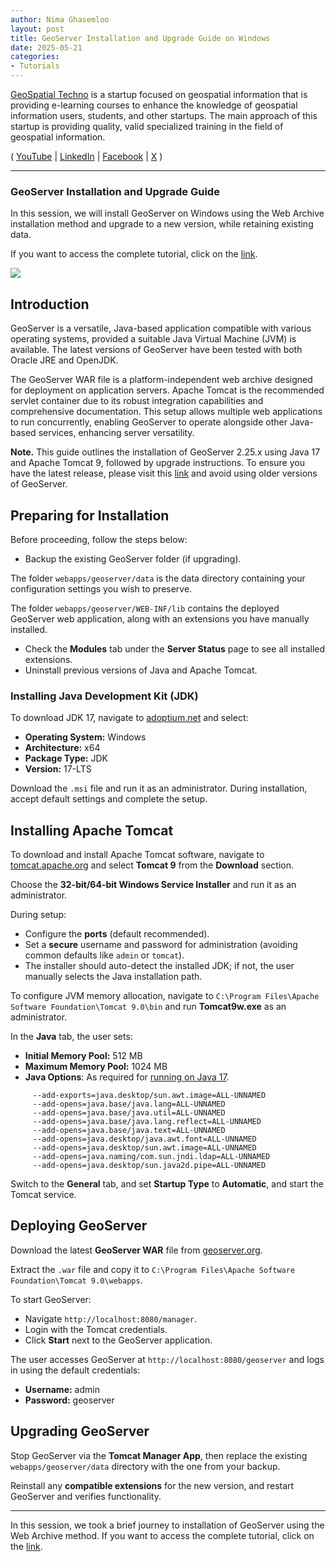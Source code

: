 ```yaml
---
author: Nima Ghasemloo
layout: post
title: GeoServer Installation and Upgrade Guide on Windows
date: 2025-05-21
categories:   
- Tutorials
---
```


[GeoSpatial Techno](https://www.youtube.com/@geospatialtechno) is a startup focused on geospatial information that is providing e-learning courses to enhance the knowledge of geospatial information users, students, and other startups. The main approach of this startup is providing quality, valid specialized training in the field of geospatial information.

( [YouTube](https://www.youtube.com/@geospatialtechno)
| [LinkedIn](https://www.linkedin.com/in/geospatialtechno)
| [Facebook](https://www.facebook.com/geospatialtechno)
| [X](https://twitter.com/geospatialtechn)
)

----

### GeoServer Installation and Upgrade Guide
In this session, we will install GeoServer on Windows using the Web Archive installation method and upgrade to a new version, while retaining existing data.

If you want to access the complete tutorial, click on the [link](https://www.youtube.com/watch?v=SpTdPIRxjU0&list=PL_ITaxp1Ob4sjk24Stboa5XbO0LGdEKbL).

[![](https://img.youtube.com/vi/SpTdPIRxjU0/0.jpg)](https://www.youtube.com/watch?v=SpTdPIRxjU0&list=PL_ITaxp1Ob4sjk24Stboa5XbO0LGdEKbL)

## Introduction
GeoServer is a versatile, Java-based application compatible with various operating systems, provided a suitable Java Virtual Machine (JVM) is available. The latest versions of GeoServer have been tested with both Oracle JRE and OpenJDK.

The GeoServer WAR file is a platform-independent web archive designed for deployment on application servers. Apache Tomcat is the recommended servlet container due to its robust integration capabilities and comprehensive documentation. This setup allows multiple web applications to run concurrently, enabling GeoServer to operate alongside other Java-based services, enhancing server versatility.

**Note.** This guide outlines the installation of GeoServer 2.25.x using Java 17 and Apache Tomcat 9, followed by upgrade instructions. To ensure you have the latest release, please visit this [link](https://geoserver.org/download/) and avoid using older versions of GeoServer.

## Preparing for Installation
Before proceeding, follow the steps below:
- Backup the existing GeoServer folder (if upgrading).  
 
The folder ``webapps/geoserver/data`` is the data directory containing your configuration settings you wish to preserve. 
  
The folder ``webapps/geoserver/WEB-INF/lib`` contains the deployed GeoServer web application, along with an extensions you have manually installed.

- Check the **Modules** tab under the **Server Status** page to see all installed extensions.
- Uninstall previous versions of Java and Apache Tomcat.

### Installing Java Development Kit (JDK)
To download JDK 17, navigate to [adoptium.net](https://adoptium.net) and select:  
   - **Operating System:** Windows  
   - **Architecture:** x64  
   - **Package Type:** JDK  
   - **Version:** 17-LTS  

Download the `.msi` file and run it as an administrator. During installation, accept default settings and complete the setup.

## Installing Apache Tomcat
To download and install Apache Tomcat software, navigate to [tomcat.apache.org](https://tomcat.apache.org) and select **Tomcat 9** from the **Download** section.

Choose the **32-bit/64-bit Windows Service Installer** and run it as an administrator.

During setup:  
   - Configure the **ports** (default recommended).  
   - Set a **secure** username and password for administration (avoiding common defaults like `admin` or `tomcat`).  
   - The installer should auto-detect the installed JDK; if not, the user manually selects the Java installation path.   

To configure JVM memory allocation, navigate to `C:\Program Files\Apache Software Foundation\Tomcat 9.0\bin` and run **Tomcat9w.exe** as an administrator.

In the **Java** tab, the user sets:  
   - **Initial Memory Pool:** 512 MB
   - **Maximum Memory Pool:** 1024 MB
   - **Java Options**: As required for [running on Java 17](https://docs.geoserver.org/latest/en/user/production/java.html#running-on-java-17).
     
```
     --add-exports=java.desktop/sun.awt.image=ALL-UNNAMED
     --add-opens=java.base/java.lang=ALL-UNNAMED
     --add-opens=java.base/java.util=ALL-UNNAMED
     --add-opens=java.base/java.lang.reflect=ALL-UNNAMED
     --add-opens=java.base/java.text=ALL-UNNAMED
     --add-opens=java.desktop/java.awt.font=ALL-UNNAMED
     --add-opens=java.desktop/sun.awt.image=ALL-UNNAMED
     --add-opens=java.naming/com.sun.jndi.ldap=ALL-UNNAMED
     --add-opens=java.desktop/sun.java2d.pipe=ALL-UNNAMED
```
   
Switch to the **General** tab, and set **Startup Type** to **Automatic**, and start the Tomcat service.

## Deploying GeoServer
Download the latest **GeoServer WAR** file from [geoserver.org](https://geoserver.org).  

Extract the `.war` file and copy it to `C:\Program Files\Apache Software Foundation\Tomcat 9.0\webapps`.
  
To start GeoServer:  
   - Navigate `http://localhost:8080/manager`.  
   - Login with the Tomcat credentials.  
   - Click **Start** next to the GeoServer application.
   
The user accesses GeoServer at `http://localhost:8080/geoserver` and logs in using the default credentials:  
   - **Username:** admin  
   - **Password:** geoserver  

## Upgrading GeoServer
Stop GeoServer via the **Tomcat Manager App**, then replace the existing `webapps/geoserver/data` directory with the one from your backup.

Reinstall any **compatible extensions** for the new version, and restart GeoServer and verifies functionality.  

----

In this session, we took a brief journey to installation of GeoServer using the Web Archive method. If you want to access the complete tutorial, click on the  [link](https://www.youtube.com/watch?v=SpTdPIRxjU0&list=PL_ITaxp1Ob4sjk24Stboa5XbO0LGdEKbL).